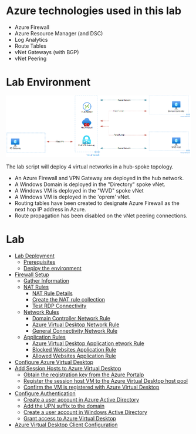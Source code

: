 
# Azure technologies used in this lab

- Azure Firewall
- Azure Resource Manager (and DSC)
- Log Analytics
- Route Tables
- vNet Gateways (with BGP)
- vNet Peering

# Lab Environment

![Image of Lab Environment](https://github.com/MSBrett/azfw_hybrid/raw/master/resources/AZFW_AIO.png)

The lab script will deploy 4 virtual networks in a hub-spoke topology.

- An Azure Firewall and VPN Gateway are deployed in the hub network.
- A Windows Domain is deployed in the "Directory" spoke vNet.
- A Windows VM is deployed in the "WVD" spoke vNet
- A Windows VM is deployed in the 'oprem' vNet.
- Routing tables have been created to designate Azure Firewall as the next hop IP address in Azure.
- Route propagation has been disabled on the vNet peering connections.

# Lab

- [Lab Deployment](https://github.com/MSBrett/azfw_hybrid/blob/master/docs/DEPLOY.md)
  - [Prerequisites](https://github.com/MSBrett/azfw_hybrid/blob/master/docs/DEPLOY.md#prerequisites)
  - [Deploy the environment](https://github.com/MSBrett/azfw_hybrid/blob/master/docs/DEPLOY.md#deploying-the-environment)
- [Firewall Setup](https://github.com/MSBrett/azfw_hybrid/blob/master/docs/AZFW_SETUP.md)
  - [Gather Information](https://github.com/MSBrett/azfw_hybrid/blob/master/docs/AZFW_SETUP.md#gather-information)
  - [NAT Rules](https://github.com/MSBrett/azfw_hybrid/blob/master/docs/AZFW_SETUP.md#nat-rules)
    - [NAT Rule Details](https://github.com/MSBrett/azfw_hybrid/blob/master/docs/AZFW_SETUP.md#nat-rule-details)
    - [Create the NAT rule collection](https://github.com/MSBrett/azfw_hybrid/blob/master/docs/AZFW_SETUP.md#create-the-nat-rule-collection)
    - [Test RDP Connectivity](https://github.com/MSBrett/azfw_hybrid/blob/master/docs/AZFW_SETUP.md#test-rdp-connectivity)
  - [Network Rules](https://github.com/MSBrett/azfw_hybrid/blob/master/docs/AZFW_SETUP.md#network-rules)
    - [Domain Controller Network Rule](https://github.com/MSBrett/azfw_hybrid/blob/master/docs/AZFW_SETUP.md#domain-controller--network-rule)
    - [Azure Virtual Desktop Network Rule](https://github.com/MSBrett/azfw_hybrid/blob/master/docs/AZFW_SETUP.md#azure-virtual-desktop-network-rule)
    - [General Connectivity Network Rule](https://github.com/MSBrett/azfw_hybrid/blob/master/docs/AZFW_SETUP.md#general-connectivity-network-rule)
  - [Application Rules](https://github.com/MSBrett/azfw_hybrid/blob/master/docs/AZFW_SETUP.md#application-rules)
    - [Azure Virtual Desktop Application etwork Rule](https://github.com/MSBrett/azfw_hybrid/blob/master/docs/AZFW_SETUP.md#azure-virtual-desktop-application-rule)
    - [Blocked Websites Application Rule](https://github.com/MSBrett/azfw_hybrid/blob/master/docs/AZFW_SETUP.md#blocked-websites-application-rule)
    - [Allowed Websites Application Rule](https://github.com/MSBrett/azfw_hybrid/blob/master/docs/AZFW_SETUP.md#allowed-websites-application-rule)
- [Configure Azure Virtual Desktop](https://github.com/MSBrett/azfw_hybrid/blob/master/docs/AVD_SETUP.md)
- [Add Session Hosts to Azure Virtual Desktop](https://github.com/MSBrett/azfw_hybrid/blob/master/docs/HOST_SETUP.md)
  - [Obtain the registration key from the Azure Portalp](https://github.com/MSBrett/azfw_hybrid/blob/master/docs/HOST_SETUP.md#obtain-the-registration-key-from-the-azure-portal)
  - [Register the session host VM to the Azure Virtual Desktop host pool](https://github.com/MSBrett/azfw_hybrid/blob/master/docs/HOST_SETUP.md#register-the-session-host-vm-to-the-azure-virtual-desktop-host-pool)
  - [Confirm the VM is registered with Azure Virtual Desktop](https://github.com/MSBrett/azfw_hybrid/blob/master/docs/HOST_SETUP.md#confirm-the-vm-is-registered-with-azure-virtual-desktop)
- [Configure Authentication](https://github.com/MSBrett/azfw_hybrid/blob/master/docs/AUTH_SETUP.md)
  - [Create a user account in Azure Active Directory](https://github.com/MSBrett/azfw_hybrid/blob/master/docs/AUTH_SETUP.md#create-a-user-account-in-azure-active-directory)
  - [Add the UPN suffix to the domain](https://github.com/MSBrett/azfw_hybrid/blob/master/docs/AUTH_SETUP.md#add-the-upn-suffix-to-the-domain)
  - [Create a user account in Windows Active Directory](https://github.com/MSBrett/azfw_hybrid/blob/master/docs/AUTH_SETUP.md#create-a-user-account-in-windows-active-directory)
  - [Grant access to Azure Virtual Desktop](https://github.com/MSBrett/azfw_hybrid/blob/master/docs/AUTH_SETUP.md#grant-access-to-azure-virtual-desktop)
- [Azure Virtual Desktop Client Configuration](https://github.com/MSBrett/azfw_hybrid/blob/master/docs/CLIENT_SETUP.md)

